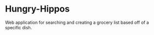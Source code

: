 # Hungry-Hippos
Web application for searching and creating a grocery list based off of a specific dish. 
